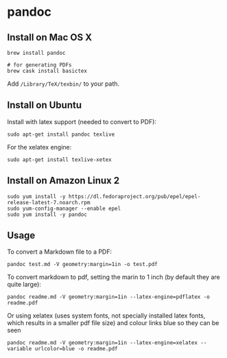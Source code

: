 # pandoc

## Install on Mac OS X

```
brew install pandoc

# for generating PDFs
brew cask install basictex
```

Add `/Library/TeX/texbin/` to your path.

## Install on Ubuntu

Install with latex support (needed to convert to PDF):

```
sudo apt-get install pandoc texlive
```

For the xelatex engine:

```
sudo apt-get install texlive-xetex
```

## Install on Amazon Linux 2

```
sudo yum install -y https://dl.fedoraproject.org/pub/epel/epel-release-latest-7.noarch.rpm
sudo yum-config-manager --enable epel
sudo yum install -y pandoc
```

## Usage

To convert a Markdown file to a PDF:

```
pandoc test.md -V geometry:margin=1in -o test.pdf
```

To convert markdown to pdf, setting the marin to 1 inch (by default they are quite large):

```
pandoc readme.md -V geometry:margin=1in --latex-engine=pdflatex -o readme.pdf
```

Or using xelatex (uses system fonts, not specially installed latex fonts, which results in a smaller pdf file size) and colour links blue so they can be seen

```
pandoc readme.md -V geometry:margin=1in --latex-engine=xelatex --variable urlcolor=blue -o readme.pdf
```
